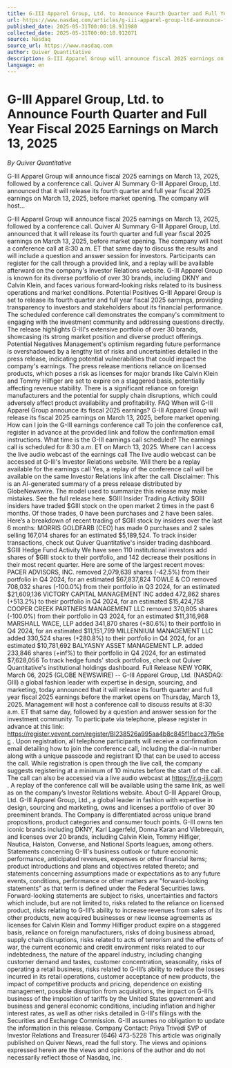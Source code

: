 ```yaml
---
title: G-III Apparel Group, Ltd. to Announce Fourth Quarter and Full Year Fiscal 2025 Earnings on March 13, 2025
url: https://www.nasdaq.com/articles/g-iii-apparel-group-ltd-announce-fourth-quarter-and-full-year-fiscal-2025-earnings-march
published_date: 2025-05-31T00:00:18.911980
collected_date: 2025-05-31T00:00:18.912071
source: Nasdaq
source_url: https://www.nasdaq.com
author: Quiver Quantitative
description: G-III Apparel Group will announce fiscal 2025 earnings on March 13, 2025, followed by a conference call. Quiver AI Summary G-III Apparel Group, Ltd. announced that it will release its fourth quarter and full year fiscal 2025 earnings on March 13, 2025, before market opening. The company will host...
language: en
---
```


# G-III Apparel Group, Ltd. to Announce Fourth Quarter and Full Year Fiscal 2025 Earnings on March 13, 2025

*By Quiver Quantitative*

G-III Apparel Group will announce fiscal 2025 earnings on March 13, 2025, followed by a conference call. Quiver AI Summary G-III Apparel Group, Ltd. announced that it will release its fourth quarter and full year fiscal 2025 earnings on March 13, 2025, before market opening. The company will host...

G-III Apparel Group will announce fiscal 2025 earnings on March 13, 2025, followed by a conference call. Quiver AI Summary G-III Apparel Group, Ltd. announced that it will release its fourth quarter and full year fiscal 2025 earnings on March 13, 2025, before market opening. The company will host a conference call at 8:30 a.m. ET that same day to discuss the results and will include a question and answer session for investors. Participants can register for the call through a provided link, and a replay will be available afterward on the company's Investor Relations website. G-III Apparel Group is known for its diverse portfolio of over 30 brands, including DKNY and Calvin Klein, and faces various forward-looking risks related to its business operations and market conditions. 
 Potential Positives G-III Apparel Group is set to release its fourth quarter and full year fiscal 2025 earnings, providing transparency to investors and stakeholders about its financial performance. The scheduled conference call demonstrates the company's commitment to engaging with the investment community and addressing questions directly. The release highlights G-III's extensive portfolio of over 30 brands, showcasing its strong market position and diverse product offerings. Potential Negatives Management's optimism regarding future performance is overshadowed by a lengthy list of risks and uncertainties detailed in the press release, indicating potential vulnerabilities that could impact the company's earnings. The press release mentions reliance on licensed products, which poses a risk as licenses for major brands like Calvin Klein and Tommy Hilfiger are set to expire on a staggered basis, potentially affecting revenue stability. There is a significant reliance on foreign manufacturers and the potential for supply chain disruptions, which could adversely affect product availability and profitability. FAQ When will G-III Apparel Group announce its fiscal 2025 earnings? G-III Apparel Group will release its fiscal 2025 earnings on March 13, 2025, before market opening. How can I join the G-III earnings conference call To join the conference call, register in advance at the provided link and follow the confirmation email instructions. What time is the G-III earnings call scheduled? The earnings call is scheduled for 8:30 a.m. ET on March 13, 2025. Where can I access the live audio webcast of the earnings call The live audio webcast can be accessed at G-III's Investor Relations website. Will there be a replay available for the earnings call Yes, a replay of the conference call will be available on the same Investor Relations link after the call. 
 Disclaimer: This is an AI-generated summary of a press release distributed by GlobeNewswire. The model used to summarize this release may make mistakes. See the full release here. $GIII Insider Trading Activity $GIII insiders have traded $GIII stock on the open market 2 times in the past 6 months. Of those trades, 0 have been purchases and 2 have been sales. Here’s a breakdown of recent trading of $GIII stock by insiders over the last 6 months: MORRIS GOLDFARB (CEO) has made 0 purchases and 2 sales selling 167,014 shares for an estimated $5,189,524. To track insider transactions, check out Quiver Quantitative's insider trading dashboard. $GIII Hedge Fund Activity We have seen 110 institutional investors add shares of $GIII stock to their portfolio, and 142 decrease their positions in their most recent quarter. 
 Here are some of the largest recent moves: PACER ADVISORS, INC. removed 2,079,639 shares (-42.5%) from their portfolio in Q4 2024, for an estimated $67,837,824 TOWLE &amp; CO removed 708,032 shares (-100.0%) from their portfolio in Q3 2024, for an estimated $21,609,136 VICTORY CAPITAL MANAGEMENT INC added 472,862 shares (+513.2%) to their portfolio in Q4 2024, for an estimated $15,424,758 COOPER CREEK PARTNERS MANAGEMENT LLC removed 370,805 shares (-100.0%) from their portfolio in Q3 2024, for an estimated $11,316,968 MARSHALL WACE, LLP added 341,870 shares (+80.6%) to their portfolio in Q4 2024, for an estimated $11,151,799 MILLENNIUM MANAGEMENT LLC added 330,524 shares (+280.8%) to their portfolio in Q4 2024, for an estimated $10,781,692 BALYASNY ASSET MANAGEMENT L.P. added 233,846 shares (+inf%) to their portfolio in Q4 2024, for an estimated $7,628,056 To track hedge funds' stock portfolios, check out Quiver Quantitative's institutional holdings dashboard. Full Release NEW YORK, March 06, 2025 (GLOBE NEWSWIRE) -- G-III Apparel Group, Ltd. (NASDAQ: GIII) a global fashion leader with expertise in design, sourcing, and marketing, today announced that it will release its fourth quarter and full year fiscal 2025 earnings before the market opens on Thursday, March 13, 2025. Management will host a conference call to discuss results at 8:30 a.m. ET that same day, followed by a question and answer session for the investment community. To participate via telephone, please register in advance at this link: https://register.vevent.com/register/BI238526a995aa4b8c845f1bacc37fb5ec . Upon registration, all telephone participants will receive a confirmation email detailing how to join the conference call, including the dial-in number along with a unique passcode and registrant ID that can be used to access the call. While registration is open through the live call, the company suggests registering at a minimum of 10 minutes before the start of the call. The call can also be accessed via a live audio webcast at https://ir.g-iii.com . A replay of the conference call will be available using the same link, as well as on the company’s Investor Relations website. About G-III Apparel Group, Ltd. G-III Apparel Group, Ltd., a global leader in fashion with expertise in design, sourcing and marketing, owns and licenses a portfolio of over 30 preeminent brands. The Company is differentiated across unique brand propositions, product categories and consumer touch points. G-III owns ten iconic brands including DKNY, Karl Lagerfeld, Donna Karan and Vilebrequin, and licenses over 20 brands, including Calvin Klein, Tommy Hilfiger, Nautica, Halston, Converse, and National Sports leagues, among others. 
 Statements concerning G-III's business outlook or future economic performance, anticipated revenues, expenses or other financial items; product introductions and plans and objectives related thereto; and statements concerning assumptions made or expectations as to any future events, conditions, performance or other matters are "forward-looking statements" as that term is defined under the Federal Securities laws. Forward-looking statements are subject to risks, uncertainties and factors which include, but are not limited to, risks related to the reliance on licensed product, risks relating to G-III’s ability to increase revenues from sales of its other products, new acquired businesses or new license agreements as licenses for Calvin Klein and Tommy Hilfiger product expire on a staggered basis, reliance on foreign manufacturers, risks of doing business abroad, supply chain disruptions, risks related to acts of terrorism and the effects of war, the current economic and credit environment risks related to our indebtedness, the nature of the apparel industry, including changing customer demand and tastes, customer concentration, seasonality, risks of operating a retail business, risks related to G-III’s ability to reduce the losses incurred in its retail operations, customer acceptance of new products, the impact of competitive products and pricing, dependence on existing management, possible disruption from acquisitions, the impact on G-III’s business of the imposition of tariffs by the United States government and business and general economic conditions, including inflation and higher interest rates, as well as other risks detailed in G-III's filings with the Securities and Exchange Commission. G-III assumes no obligation to update the information in this release. Company Contact: Priya Trivedi SVP of Investor Relations and Treasurer (646) 473-5228 This article was originally published on Quiver News, read the full story. 
 The views and opinions expressed herein are the views and opinions of the author and do not necessarily reflect those of Nasdaq, Inc.